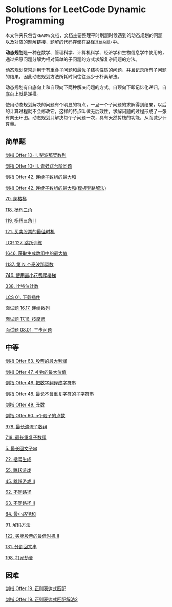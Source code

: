 # Solutions for LeetCode Dynamic Programming

本文件夹只包含`README`文档，文档主要整理平时刷题时候遇到的动态规划的问题以及对应的题解链接，题解的代码存储在路径`其他杂题/`中。

**动态规划**是一种在数学、管理科学、计算机科学、经济学和生物信息学中使用的，通过把原问题分解为相对简单的子问题的方式求解复杂问题的方法。

动态规划常常适用于有重叠子问题和最优子结构性质的问题，并且记录所有子问题的结果，因此动态规划方法所耗时间往往远少于朴素解法。

动态规划有自底向上和自顶向下两种解决问题的方式。自顶向下即记忆化递归，自底向上就是递推。

使用动态规划解决的问题有个明显的特点，一旦一个子问题的求解得到结果，以后的计算过程就不会修改它，这样的特点叫做无后效性，求解问题的过程形成了一张有向无环图。动态规划只解决每个子问题一次，具有天然剪枝的功能，从而减少计算量。

## 简单题

[剑指 Offer 10- I. 斐波那契数列](https://github.com/HuangRunHua/leetcode-swift/tree/main/剑指Offer/剑指Offer10-I-斐波那契数列.playground/Contents.swift)

[剑指 Offer 10- II. 青蛙跳台阶问题](https://github.com/HuangRunHua/leetcode-swift/tree/main/剑指Offer/剑指Offer10-II-青蛙跳台阶问题.playground/Contents.swift)

[剑指 Offer 42. 连续子数组的最大和](https://github.com/HuangRunHua/leetcode-swift/tree/main/剑指Offer/剑指Offer42-连续子数组的最大和.playground/Contents.swift)

[剑指 Offer 42. 连续子数组的最大和(模板套路解法)](https://github.com/HuangRunHua/leetcode-swift/blob/main/剑指Offer/剑指Offer42-连续子数组的最大和(解法2).playground/Contents.swift)

[70. 爬楼梯](https://github.com/HuangRunHua/leetcode-swift/tree/main/剑指Offer/剑指Offer10-II-青蛙跳台阶问题.playground/Contents.swift)

[118. 杨辉三角](https://github.com/HuangRunHua/leetcode-swift/blob/main/其他杂题/118-Yang-Hui-Triangle.playground/Contents.swift)

[119. 杨辉三角 II](https://github.com/HuangRunHua/leetcode-swift/blob/main/其他杂题/119-Yang-Hui-Triangle2.playground/Contents.swift)

[121. 买卖股票的最佳时机](https://github.com/HuangRunHua/leetcode-swift/tree/main/剑指Offer/剑指Offer63-股票的最大利润.playground/Contents.swift)

[LCR 127. 跳跃训练](https://github.com/HuangRunHua/leetcode-swift/tree/main/剑指Offer/剑指Offer10-II-青蛙跳台阶问题.playground/Contents.swift)

[1646. 获取生成数组中的最大值](https://github.com/HuangRunHua/leetcode-swift/blob/main/其他杂题/1646.%20获取生成数组中的最大值.playground/Contents.swift)

[1137. 第 N 个泰波那契数](https://github.com/HuangRunHua/leetcode-swift/blob/main/其他杂题/1137.%20第%20N%20个泰波那契数.playground/Contents.swift)

[746. 使用最小花费爬楼梯](https://github.com/HuangRunHua/leetcode-swift/blob/main/其他杂题/746.%20使用最小花费爬楼梯.playground/Contents.swift)

[338. 比特位计数](https://github.com/HuangRunHua/leetcode-swift/blob/main/其他杂题/338.%20比特位计数.playground/Contents.swift)

[LCS 01. 下载插件](https://github.com/HuangRunHua/leetcode-swift/blob/main/其他杂题/LCS%2001.%20下载插件.playground/Contents.swift)

[面试题 16.17. 连续数列](https://github.com/HuangRunHua/leetcode-swift/blob/main/其他杂题/面试题%2016.17.%20连续数列.playground/Contents.swift)

[面试题 17.16. 按摩师](https://github.com/HuangRunHua/leetcode-swift/blob/main/其他杂题/面试题%2017.16.%20按摩师.playground/Contents.swift)

[面试题 08.01. 三步问题](https://github.com/HuangRunHua/leetcode-swift/blob/main/其他杂题/面试题%2008.01.%20三步问题.playground/Contents.swift)


## 中等

[剑指 Offer 63. 股票的最大利润](https://github.com/HuangRunHua/leetcode-swift/tree/main/剑指Offer/剑指Offer63-股票的最大利润.playground/Contents.swift)

[剑指 Offer 47. 礼物的最大价值](https://github.com/HuangRunHua/leetcode-swift/tree/main/剑指Offer/剑指Offer47-礼物的最大价值.playground/Contents.swift)

[剑指 Offer 46. 把数字翻译成字符串](https://github.com/HuangRunHua/leetcode-swift/tree/main/剑指Offer/剑指Offer46-把数字翻译成字符串.playground/Contents.swift)

[剑指 Offer 48. 最长不含重复字符的子字符串](https://github.com/HuangRunHua/leetcode-swift/tree/main/剑指Offer/剑指Offer48-最长不含重复字符的子字符串.playground/Contents.swift)

[剑指 Offer 49. 丑数](https://github.com/HuangRunHua/leetcode-swift/tree/main/剑指Offer/剑指Offer49-丑数.playground/Contents.swift)

[剑指 Offer 60. n个骰子的点数](https://github.com/HuangRunHua/leetcode-swift/tree/main/剑指Offer/剑指Offer60-n个骰子的点数.playground/Contents.swift)

[978. 最长湍流子数组](https://github.com/HuangRunHua/leetcode-swift/blob/main/其他杂题/978.%20最长湍流子数组.playground/Contents.swift)

[718. 最长重复子数组](https://github.com/HuangRunHua/leetcode-swift/blob/main/其他杂题/718.%20最长重复子数组.playground/Contents.swift)

[5. 最长回文子串](https://github.com/HuangRunHua/leetcode-swift/blob/main/其他杂题/5.%20最长回文子串.playground/Contents.swift)

[22. 括号生成](https://github.com/HuangRunHua/leetcode-swift/blob/main/其他杂题/22.%20括号生成.playground/Contents.swift)

[55. 跳跃游戏](https://github.com/HuangRunHua/leetcode-swift/blob/main/其他杂题/55.%20跳跃游戏.playground/Contents.swift)

[45. 跳跃游戏 II](https://github.com/HuangRunHua/leetcode-swift/blob/main/其他杂题/45.%20跳跃游戏%20II.playground/Contents.swift)

[62. 不同路径](https://github.com/HuangRunHua/leetcode-swift/blob/main/其他杂题/62.%20不同路径.playground/Contents.swift)

[63. 不同路径 II](https://github.com/HuangRunHua/leetcode-swift/blob/main/其他杂题/63.%20不同路径%20II.playground/Contents.swift)

[64. 最小路径和](https://github.com/HuangRunHua/leetcode-swift/blob/main/其他杂题/64.%20最小路径和.playground/Contents.swift)

[91. 解码方法](https://github.com/HuangRunHua/leetcode-swift/blob/main/其他杂题/91.%20解码方法.playground/Contents.swift)

[122. 买卖股票的最佳时机 II](https://github.com/HuangRunHua/leetcode-swift/blob/main/其他杂题/122.%20买卖股票的最佳时机%20II.playground/Contents.swift)

[131. 分割回文串](https://github.com/HuangRunHua/leetcode-swift/blob/main/其他杂题/131.%20分割回文串.playground/Contents.swift)

[198. 打家劫舍](https://github.com/HuangRunHua/leetcode-swift/blob/main/其他杂题/198.%20打家劫舍.playground/Contents.swift)

## 困难

[剑指 Offer 19. 正则表达式匹配](https://github.com/HuangRunHua/leetcode-swift/tree/main/剑指Offer/剑指Offer19-正则表达式匹配.playground/Contents.swift)

[剑指 Offer 19. 正则表达式匹配解法2](https://github.com/HuangRunHua/leetcode-swift/blob/main/剑指Offer/剑指Offer19.正则表达式匹配解法2.playground/Contents.swift)
